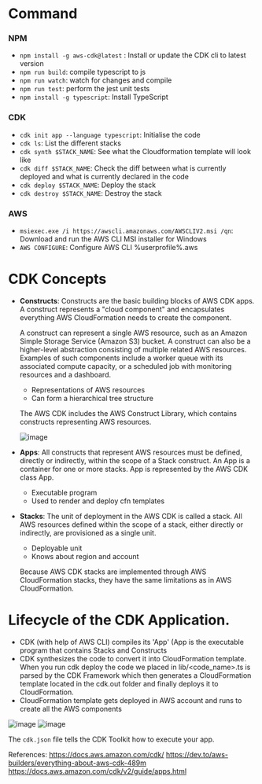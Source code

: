
# Command

### NPM
* `npm install -g aws-cdk@latest` :  Install or update the CDK cli to latest version
* `npm run build`: compile typescript to js
* `npm run watch`: watch for changes and compile
* `npm run test`: perform the jest unit tests
* `npm install -g typescript`: Install TypeScript

### CDK
* `cdk init app --language typescript`: Initialise the code
* `cdk ls`: List the different stacks
* `cdk synth $STACK_NAME`: See what the Cloudformation template will look like
* `cdk diff $STACK_NAME`: Check the diff between what is currently deployed and what is currently declared in the code
* `cdk deploy $STACK_NAME`: Deploy the stack
* `cdk destroy $STACK_NAME`: Destroy the stack

### AWS 
* `msiexec.exe /i https://awscli.amazonaws.com/AWSCLIV2.msi /qn`: Download and run the AWS CLI MSI installer for Windows 
* `AWS CONFIGURE`: Configure AWS CLI %userprofile%\.aws

# CDK Concepts
* **Constructs**: Constructs are the basic building blocks of AWS CDK apps. A construct represents a "cloud component" and encapsulates everything AWS CloudFormation needs to create the component.
  
  A construct can represent a single AWS resource, such as an Amazon Simple Storage Service (Amazon S3) bucket. A construct can also be a higher-level abstraction consisting of multiple related AWS resources. Examples of such components include a worker queue with its associated compute capacity, or a scheduled job with monitoring resources and a dashboard.
  
  * Representations of AWS resources
  * Can form a hierarchical tree structure

  The AWS CDK includes the AWS Construct Library, which contains constructs representing AWS resources.
  
  ![image](https://github.com/nirajp82/AWS/assets/61636643/801e368a-7710-4f7d-a330-8996c4987ac4)

* **Apps**: All constructs that represent AWS resources must be defined, directly or indirectly, within the scope of a Stack construct. An App is a container for one or more stacks.  App is represented by the AWS CDK class App. 
  * Executable program
  * Used to render and deploy cfn templates 

* **Stacks**: The unit of deployment in the AWS CDK is called a stack. All AWS resources defined within the scope of a stack, either directly or indirectly, are provisioned as a single unit.
  *  Deployable unit
  *  Knows about region and account
  
    Because AWS CDK stacks are implemented through AWS CloudFormation stacks, they have the same limitations as in AWS CloudFormation.   
# Lifecycle of the CDK Application.
  * CDK (with help of AWS CLI) compiles its 'App' (App is the executable program that contains Stacks and Constructs 
  * CDK synthesizes the code to convert it into CloudFormation template. When you run cdk deploy the code we placed in lib/<code_name>.ts is parsed by the CDK Framework which then generates a CloudFormation template located in the cdk.out folder and finally deploys it to CloudFormation.
  * CloudFormation template gets deployed in AWS account and runs to create all the AWS components
  
![image](https://github.com/nirajp82/AWS/assets/61636643/fc50b497-5ba6-4204-855e-98e05bd34db6)
![image](https://github.com/nirajp82/AWS/assets/61636643/a814d385-14c4-4201-9df9-86fd06801517)


    
The `cdk.json` file tells the CDK Toolkit how to execute your app.




References: 
https://docs.aws.amazon.com/cdk/
https://dev.to/aws-builders/everything-about-aws-cdk-489m
https://docs.aws.amazon.com/cdk/v2/guide/apps.html







